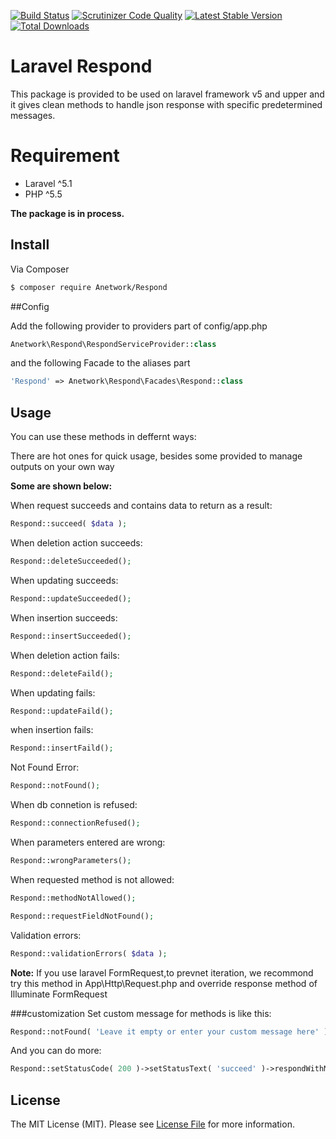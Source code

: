 [![Build Status](https://travis-ci.org/anetwork/respond.svg?branch=master)](https://travis-ci.org/opencafe/respond)
[![Scrutinizer Code Quality](https://scrutinizer-ci.com/g/anetwork/respond/badges/quality-score.png?b=master)](https://scrutinizer-ci.com/g/anetwork/respond/?branch=master)
[![Latest Stable Version](https://poser.pugx.org/anetwork/respond/v/stable)](https://packagist.org/packages/anetwork/respond)
[![Total Downloads](https://poser.pugx.org/anetwork/respond/downloads)](https://packagist.org/packages/anetwork/respond)

# Laravel Respond

This package is provided to be used on laravel framework v5 and upper and it gives clean methods to handle json response with specific predetermined messages.

# Requirement
* Laravel ^5.1
* PHP ^5.5

**The package is in process.**

## Install

Via Composer

``` bash
$ composer require Anetwork/Respond
```

##Config

Add the following provider to providers part of config/app.php
``` php
Anetwork\Respond\RespondServiceProvider::class
```

and the following Facade to the aliases part
``` php
'Respond' => Anetwork\Respond\Facades\Respond::class
```

## Usage

You can use these methods in deffernt ways:

There are hot ones for quick usage, besides some provided to manage outputs on your own way

**Some are shown below:**


When request succeeds and contains data to return as a result:
``` php
Respond::succeed( $data );
```

When deletion action succeeds:
``` php
Respond::deleteSucceeded();
```

When updating succeeds:
``` php
Respond::updateSucceeded();
```

When insertion succeeds:
``` php
Respond::insertSucceeded();
```

When deletion action fails:
``` php
Respond::deleteFaild();
```

When updating fails:
``` php
Respond::updateFaild();
```

when insertion fails:
``` php
Respond::insertFaild();
```

Not Found Error:
``` php
Respond::notFound();
```

When db connetion is refused:
``` php
Respond::connectionRefused();
```

When parameters entered are wrong:
``` php
Respond::wrongParameters();
```

When requested method is not allowed:
``` php
Respond::methodNotAllowed();
```

``` php
Respond::requestFieldNotFound();
```

Validation errors:
``` php
Respond::validationErrors( $data );
```
**Note:** If you use laravel FormRequest,to prevnet iteration, we recommond try this method in App\Http\Request.php and override response method of Illuminate FormRequest

###customization
Set custom message for methods is like this:
``` php
Respond::notFound( 'Leave it empty or enter your custom message here' );
```

And you can do more:
``` php
Respond::setStatusCode( 200 )->setStatusText( 'succeed' )->respondWithMessage( 'Your custom message' );
```

## License

The MIT License (MIT). Please see [License File](LICENSE.md) for more information.
